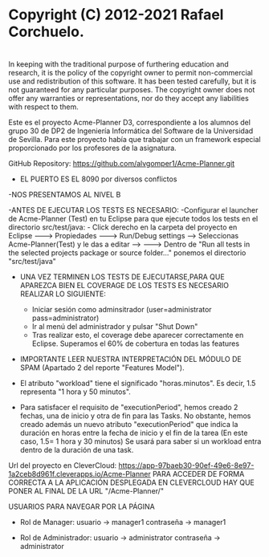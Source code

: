 # Copyright (C) 2012-2021 Rafael Corchuelo.
#
In keeping with the traditional purpose of furthering education and research, it is
the policy of the copyright owner to permit non-commercial use and redistribution of
this software. It has been tested carefully, but it is not guaranteed for any particular
purposes.  The copyright owner does not offer any warranties or representations, nor do
they accept any liabilities with respect to them.


Este es el proyecto Acme-Planner D3, correspondiente a los alumnos del grupo 30 de DP2 de 
Ingeniería Informática del Software de la Universidad de Sevilla. Para este proyecto había 
que trabajar con un framework especial proporcionado por los profesores de la asignatura.

GitHub Repository: https://github.com/alvgomper1/Acme-Planner.git

- EL PUERTO  ES EL 8090 por diversos conflictos

-NOS PRESENTAMOS AL NIVEL B

-ANTES DE EJECUTAR LOS TESTS ES NECESARIO:
	-Configurar el launcher de Acme-Planner (Test) en tu Eclipse para que ejecute todos los tests en el directorio src/test/java:
		- Click derecho en la carpeta del proyecto en Eclipse ---> Propiedades ---> Run/Debug settings --> Seleccionas Acme-Planner(Test) y le das a editar -->
		---> Dentro de "Run all tests in the selected projects package or source folder..." ponemos el directorio "src/test/java"

- UNA VEZ TERMINEN LOS TESTS DE EJECUTARSE,PARA QUE APAREZCA BIEN EL COVERAGE DE LOS TESTS ES NECESARIO REALIZAR LO SIGUIENTE:
	- Iniciar sesión como adminsitrador (user=administrator pass=administrator)
	- Ir al menú del administrador y pulsar "Shut Down"
	- Tras realizar esto, el coverage debe aparecer correctamente en Eclipse. Superamos el 60% de cobertura en todas las features

- IMPORTANTE LEER NUESTRA INTERPRETACIÓN DEL MÓDULO DE SPAM (Apartado 2 del reporte "Features Model").
- El atributo "workload" tiene el significado "horas.minutos". Es decir, 1.5 representa "1 hora y 50 minutos".
- Para satisfacer el requisito de "executionPeriod", hemos creado 2 fechas, una de inicio y otra de fin para las Tasks. No obstante, hemos creado además un nuevo atributo "executionPeriod" que indica la duración en horas entre la fecha de inicio y el fin de la tarea (En este caso, 1.5= 1 hora y 30 minutos) Se usará para saber si un workload entra dentro de la duración de una task. 

Url del proyecto en CleverCloud: https://app-97baeb30-90ef-49e6-8e97-1a2ceb8d961f.cleverapps.io/Acme-Planner
PARA ACCEDER DE FORMA CORRECTA A LA APLICACIÓN DESPLEGADA EN CLEVERCLOUD HAY QUE PONER AL FINAL DE LA URL "/Acme-Planner/"


USUARIOS PARA NAVEGAR POR LA PÁGINA

- Rol de Manager: usuario -> manager1
                  contraseña -> manager1
           
- Rol de Administrador: usuario -> administrator
                        contraseña -> administrator

